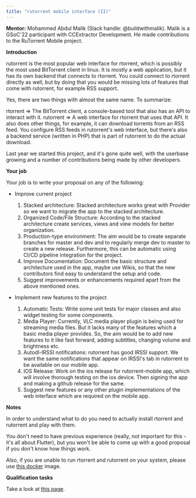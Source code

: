 ```yaml
---
title: "rutorrent mobile interface (II)"
---
```


**Mentor:**
Mohammed Abdul Malik (Slack handle: @buildwithmalik). Malik is a GSoC'22 participant with CCExtractor Development. He made contributions to the RuTorrent Mobile project.

 **Introduction**

rutorrent is the most popular web interface for rtorrent, which is
possibly the most used BitTorrent client in linux. It is mostly a web
application, but it has its own backend that connects to rtorrent. You
could connect to rtorrent directly as well, but by doing that you would
be missing lots of features that come with rutorrent, for example RSS
support.

Yes, there are two things with almost the same name. To summarize:

rtorrent => The BitTorrent client, a console-based tool that also has
an API to interact with it. rutorrent => A web interface for
rtorrent that uses that API. It also does other things, for example, it
can download torrents from an RSS feed. You configure RSS feeds in
rutorrent's web interface, but there's also a backend service (written
in PHP) that is part of rutorrent to do the actual download.

Last year we started this project, and it's gone quite well, with the
userbase growing and a number of contributions being made by other
developers.

 **Your job**

Your job is to write your proposal on any of the following:

* Improve current project
	1) Stacked architecture: Stacked architecture works great with Provider so we want to migrate the app to the stacked architecture.
	2) Organized Code/File Structure: According to the stacked architecture create services, views and view models for better organization.
	3) Production-type environment: The aim would be to create separate branches for master and dev and to regularly merge dev to master to create a new release. Furthermore, this can be automatic using CI/CD pipeline integration for the project.
	4) Improve Documentation: Document the basic structure and architecture used in the app, maybe use Wikis, so that the new contributors find easy to understand the setup and code.
	5) Suggest improvements or enhancements required apart from the above mentioned ones.

* Implement new features to the project
	1) Automatic Tests: Write some unit tests for major classes and also widget testing for some components.
	2) Media Player: Currently, VLC media player plugin is being used for streaming media files. But it lacks many of the features which a basic media player provides. So, the aim would be to add new features to it like fast forward, adding subtitles, changing volume and brightness etc.
	3) Autodl-IRSSI notifications: rutorrent has good IRSSI support. We want the same notifications that appear on IRSSI's tab in rutorrent to be available on our mobile app.
	4) IOS Release: Work on the ios release for rutorrent-mobile app, which will involve thorough testing on the ios device. Then signing the app and making a github release for the same.
	5) Suggest new features or any other plugin implementations of the web interface which are required on the mobile app.

 **Notes**

In order to understand what to do you need to actually install rtorrent
and rutorrent and play with them.

You don't need to have previous experience (really, not important for
this - it's all about Flutter), but you won't be able to come up with
a good proposal if you don't know how things work.

Also, if you are unable to run rtorrent and rutorrent on your system,
please use [this
docker](https://hub.docker.com/r/crazymax/rtorrent-rutorrent)
image.

 **Qualification tasks**

Take a look at [this
page](/public/gsoc/takehome).

